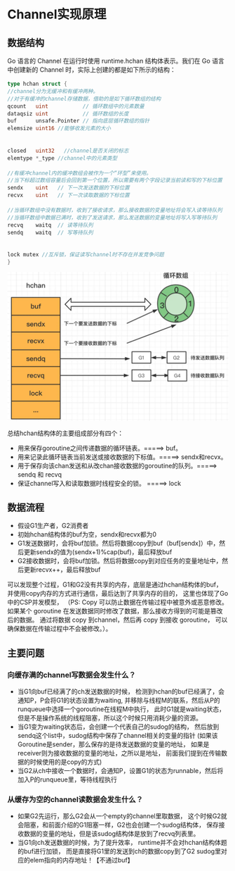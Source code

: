 # Channel实现原理

## 数据结构
Go 语言的 Channel 在运行时使用 runtime.hchan 结构体表示。我们在 Go 语言中创建新的 Channel 时，实际上创建的都是如下所示的结构：

```go
type hchan struct {
//channel分为无缓冲和有缓冲两种。
//对于有缓冲的channel存储数据，借助的是如下循环数组的结构
qcount   uint           // 循环数组中的元素数量
dataqsiz uint           // 循环数组的长度
buf      unsafe.Pointer // 指向底层循环数组的指针
elemsize uint16 //能够收发元素的大小


closed   uint32   //channel是否关闭的标志
elemtype *_type //channel中的元素类型

//有缓冲channel内的缓冲数组会被作为一个“环型”来使用。
//当下标超过数组容量后会回到第一个位置，所以需要有两个字段记录当前读和写的下标位置
sendx    uint   // 下一次发送数据的下标位置
recvx    uint   // 下一次读取数据的下标位置

//当循环数组中没有数据时，收到了接收请求，那么接收数据的变量地址将会写入读等待队列
//当循环数组中数据已满时，收到了发送请求，那么发送数据的变量地址将写入写等待队列
recvq    waitq  // 读等待队列
sendq    waitq  // 写等待队列


lock mutex //互斥锁，保证读写channel时不存在并发竞争问题
}
```

![img_10.png](img_10.png)

总结hchan结构体的主要组成部分有四个：

- 用来保存goroutine之间传递数据的循环链表。=====> buf。
- 用来记录此循环链表当前发送或接收数据的下标值。=====> sendx和recvx。
- 用于保存向该chan发送和从改chan接收数据的goroutine的队列。=====> sendq 和 recvq
- 保证channel写入和读取数据时线程安全的锁。 =====> lock


## 数据流程
- 假设G1生产者，G2消费者
- 初始hchan结构体的buf为空，sendx和recvx都为0
- G1发送数据时，会将buf加锁。然后将数据copy到buf（buf[sendx]）中，然后更新sendx的值为(sendx+1)%cap(buf)，最后释放buf
- G2接收数据时，会将buf加锁。然后将数据copy到对应任务的变量地址中，然后更新recvx++，最后释放buf

可以发现整个过程，G1和G2没有共享的内存，底层是通过hchan结构体的buf，
并使用copy内存的方式进行通信，最后达到了共享内存的目的，
这里也体现了Go中的CSP并发模型，
（PS: Copy 可以防止数据在传输过程中被意外或恶意修改。如果某个 
goroutine 在发送数据同时修改了数据，那么接收方得到的可能是篡改后的数据。
通过将数据 copy 到channel，然后再 copy 到接收 goroutine，
可以确保数据在传输过程中不会被修改。）。

## 主要问题

### 向缓存满的channel写数据会发生什么？
- 当G1向buf已经满了的ch发送数据的时候，
检测到hchan的buf已经满了，会通知P，P会将G1的状态设置为waiting, 
并移除与线程M的联系，然后从P的runqueue中选择一个goroutine在线程M中执行，
此时G1就是waiting状态，但是不是操作系统的线程阻塞，所以这个时候只用消耗少量的资源。
- 当G1变为waiting状态后，会创建一个代表自己的sudog的结构，
然后放到sendq这个list中，sudog结构中保存了channel相关的变量的指针
(如果该Goroutine是sender，那么保存的是待发送数据的变量的地址，
如果是receiver则为接收数据的变量的地址，之所以是地址，
前面我们提到在传输数据的时候使用的是copy的方式)
- 当G2从ch中接收一个数据时，会通知P，设置G1的状态为runnable，然后将加入P的runqueue里，等待线程执行

### 从缓存为空的channel读数据会发生什么？

- 如果G2先运行，那么G2会从一个empty的channel里取数据，
这个时候G2就会阻塞，和前面介绍的G1阻塞一样，G2也会创建一个sudog结构体，
保存接收数据的变量的地址，但是该sudog结构体是放到了recvq列表里。
- 当G1向ch发送数据的时候，为了提升效率，
runtime并不会对hchan结构体题的buf进行加锁，
而是直接将G1里的发送到ch的数据copy到了G2 sudog里对应的elem指向的内存地址！【不通过buf】
